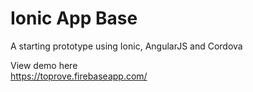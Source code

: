 Ionic App Base
=====================

A starting prototype using Ionic, AngularJS and Cordova

View demo here  
https://toprove.firebaseapp.com/
